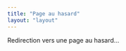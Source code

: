 ```yaml
---
title: "Page au hasard"
layout: "layout"
---
```


<script>
  const pages = [
    "/content/chiquita.html",
    "/content/nike-air.html",
    "/content/apple-iphone.html"
  ];
  const randomPage = pages[Math.floor(Math.random() * pages.length)];
  window.location.href = randomPage;
</script>

<p>Redirection vers une page au hasard...</p>